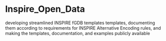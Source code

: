# Inspire_Open_Data
developing streamlined INSPIRE fGDB templates templates, documenting them according to requirements for INSPIRE Alternative Encoding rules, and making the templates, documentation, and examples publicly available
